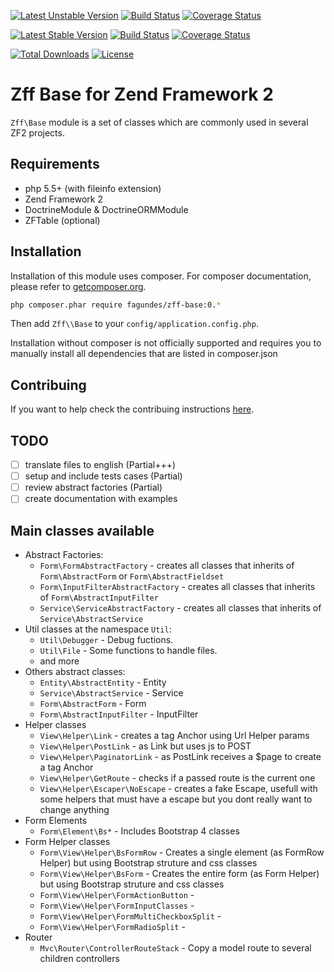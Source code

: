 [![Latest Unstable Version](https://img.shields.io/packagist/vpre/fagundes/zff-base.svg)](https://packagist.org/packages/fagundes/zff-base)
[![Build Status](https://travis-ci.org/fagundes/ZffBase.svg?branch=develop)](https://travis-ci.org/fagundes/ZffBase)
[![Coverage Status](https://coveralls.io/repos/fagundes/ZffBase/badge.svg?branch=develop&service=github)](https://coveralls.io/github/fagundes/ZffBase?branch=develop)

[![Latest Stable Version](https://img.shields.io/packagist/v/fagundes/zff-base.svg)](https://packagist.org/packages/fagundes/zff-base)
[![Build Status](https://travis-ci.org/fagundes/ZffBase.svg?branch=0.1.6)](https://travis-ci.org/fagundes/ZffBase)
[![Coverage Status](https://coveralls.io/repos/fagundes/ZffBase/badge.svg?branch=0.1.6&service=github)](https://coveralls.io/github/fagundes/ZffBase?branch=0.1.6)

[![Total Downloads](https://poser.pugx.org/fagundes/zff-base/downloads)](https://packagist.org/packages/fagundes/zff-base) [![License](https://poser.pugx.org/fagundes/zff-base/license)](https://packagist.org/packages/fagundes/zff-base)

Zff Base for Zend Framework 2
=============================

`Zff\Base` module is a set of classes which are commonly used in several ZF2 projects. 

## Requirements

* php 5.5+ (with fileinfo extension)
* Zend Framework 2
* DoctrineModule & DoctrineORMModule
* ZFTable (optional)

## Installation

Installation of this module uses composer. For composer documentation, please refer to
[getcomposer.org](http://getcomposer.org/).

```bash
php composer.phar require fagundes/zff-base:0.*
```

Then add `Zff\\Base` to your `config/application.config.php`.

Installation without composer is not officially supported and requires you to manually install all dependencies that are listed in composer.json

## Contribuing

If you want to help check the contribuing instructions [here](CONTRIBUTING.md).

## TODO

 - [ ] translate files to english (Partial+++)
 - [ ] setup and include tests cases (Partial)
 - [ ] review abstract factories (Partial)
 - [ ] create documentation with examples

## Main classes available

* Abstract Factories:
  * `Form\FormAbstractFactory`         - creates all classes that inherits of `Form\AbstractForm` or `Form\AbstractFieldset`
  * `Form\InputFilterAbstractFactory`  - creates all classes that inherits of `Form\AbstractInputFilter`
  * `Service\ServiceAbstractFactory`   - creates all classes that inherits of `Service\AbstractService`
* Util classes at the namespace `Util`:
  * `Util\Debugger` - Debug fuctions.
  * `Util\File`     - Some functions to handle files.
  * and more
* Others abstract classes:
  * `Entity\AbstractEntity`    - Entity
  * `Service\AbstractService`  - Service
  * `Form\AbstractForm`        - Form
  * `Form\AbstractInputFilter` - InputFilter
* Helper classes
  * `View\Helper\Link`             - creates a tag Anchor using Url Helper params
  * `View\Helper\PostLink`         - as Link but uses js to POST
  * `View\Helper\PaginatorLink`    - as PostLink receives a $page to create a tag Anchor
  * `View\Helper\GetRoute`         - checks if a passed route is the current one
  * `View\Helper\Escaper\NoEscape` - creates a fake Escape, usefull with some helpers that must have a escape but you dont really want to change anything
* Form Elements
  * `Form\Element\Bs*`             - Includes Bootstrap 4 classes
* Form Helper classes
  * `Form\View\Helper\BsFormRow`                    - Creates a single element (as FormRow Helper) but using Bootstrap struture and css classes
  * `Form\View\Helper\BsForm`                       - Creates the entire form (as Form Helper) but using Bootstrap struture and css classes
  * `Form\View\Helper\FormActionButton`             -
  * `Form\View\Helper\FormInputClasses`             -
  * `Form\View\Helper\FormMultiCheckboxSplit`       -
  * `Form\View\Helper\FormRadioSplit`               -
* Router
  * `Mvc\Router\ControllerRouteStack` - Copy a model route to several children controllers